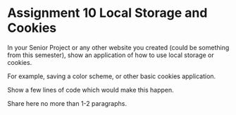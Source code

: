 # Assignment 10 Local Storage and Cookies

In your Senior Project or any other website you created
(could be something from this semester), show an application of how to use
local storage or cookies.

For example, saving a color scheme, or other basic cookies application.

Show a few lines of code which would make this happen.

Share here no more than 1-2 paragraphs.
